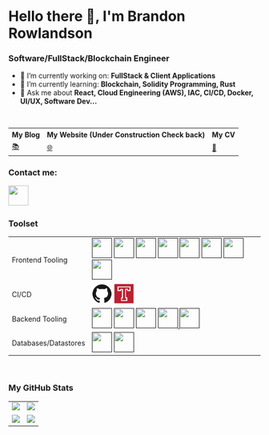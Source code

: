 # Hello there 👋, I'm Brandon Rowlandson
### Software/FullStack/Blockchain Engineer

- 🔭 I’m currently working on: __FullStack & Client Applications__ 
- 🌱 I’m currently learning: __Blockchain, Solidity Programming, Rust__
- 💬 Ask me about __React, Cloud Engineering (AWS), IAC, CI/CD, Docker, UI/UX, Software Dev...__

<br/>


<table>
    <tr>
        <th>My Blog</th>
        <th>My Website (Under Construction Check back)</th>
        <th>My CV</th>
    </tr>
    <tr>
        <td>
            <a href="https://medium.com/@rowlandsonbrandon">📚</a>
        </td>
        <td>
            <a href="">🌐</a>
        </td>
        <td>
            <a href="https://resume.io/r/wnsYcMRtv">📃</a>
        </td>
    </tr>
</table>



### Contact me:

<a href="https://www.linkedin.com/in/brandon-rowlandson/"><img src="https://www.vectorlogo.zone/logos/linkedin/linkedin-icon.svg" width="40" height="40"/></a>

### Toolset

<table>
    <tr>
        <td>Frontend Tooling</td>
        <td>
            <a href=""><img src="https://www.vectorlogo.zone/logos/reactjs/reactjs-icon.svg" width="40" height="40"/></a>
            <a href=""><img src="https://www.vectorlogo.zone/logos/vuejs/vuejs-icon.svg" width="40" height="40"/></a>
            <a href=""><img src="https:www.vectorlogo.zone/logos/nuxtjs/nuxtjs-icon.svg" width="40" height="40"/></a>
            <a href=""><img src="https://www.vectorlogo.zone/logos/ionicframework/ionicframework-icon.svg" width="40" height="40"/></a>
            <a href=""><img src="https://www.vectorlogo.zone/logos/sass-lang/sass-lang-icon.svg" width="40" height="40"/></a>
            <a href=""><img src="https://www.vectorlogo.zone/logos/tailwindcss/tailwindcss-icon.svg" width="40" height="40"/></a>
            <a href=""><img src="https://www.vectorlogo.zone/logos/typescriptlang/typescriptlang-icon.svg" width="40" height="40"/></a>
            <a href=""><img src="https://www.vectorlogo.zone/logos/javascript/javascript-icon.svg" width="40" height="40"/></a>
            <!-- <a href=""><img src=""/></a>
            <a href=""><img src=""/></a> -->
        </td>
    </tr>
    <tr>
        <td>CI/CD</td>
        <td>
            <a href=""><img src="https://github.com/devicons/devicon/blob/v2.13.0/icons/github/github-original.svg" width="40" height="40"/></a>
            <a href=""><img src="https://github.com/devicons/devicon/blob/v2.13.0/icons/travis/travis-plain.svg" width="40" height="40"/></a>
        </td>
    </tr>
    <tr>
        <td>Backend Tooling</td>
        <td>
            <a href=""><img src="https://www.vectorlogo.zone/logos/nestjs/nestjs-icon.svg" width="40" height="40"/></a>
            <a href=""><img src="https://www.vectorlogo.zone/logos/koajs/koajs-ar21.svg" width="40" height="40"/></a>
            <a href=""><img src="https://www.vectorlogo.zone/logos/expressjs/expressjs-icon.svg" width="40" height="40"/></a>
            <a href=""><img src="https://www.vectorlogo.zone/logos/firebase/firebase-icon.svg" width="40" height="40"/>
            <a href=""><img src="https://www.vectorlogo.zone/logos/rust-lang/rust-lang-icon.svg" width="40" height="40"/>
        </td>
    </tr>
    <tr>
        <td>Databases/Datastores</td>
        <td>
            <a href=""><img src="https://www.vectorlogo.zone/logos/postgresql/postgresql-icon.svg" width="40" height="40"/></a>
            <a href=""><img src="https://www.vectorlogo.zone/logos/mongodb/mongodb-icon.svg" width="40" height="40"/></a>
        </td>
    </tr>
</table>


<br/>


### My GitHub Stats

<table>
    <tr>
        <td>
            <img src="https://github-profile-trophy.vercel.app/?username=ryo-ma&rank=S,AAA,AA,A,B"/>
        </td>
        <td>
            <img src="https://github-readme-streak-stats.herokuapp.com/?user=Barndon99"/>
        </td> 
    </tr>
    <tr>
        <td>
            <img src="https://github-readme-stats.vercel.app/api?username=Barndon99&count_private=true&show_icons=true&theme=tokyonight"/>
        </td>
        <td>
            <img src="https://github-readme-stats.vercel.app/api/top-langs/?username=Barndon99&langs_count=10&layout=compact&hide=php,scss,css,html,batchfile,gherkin,freemarker,xslt,tsql,ruby"/>
        </td>
    </tr>
</table>
